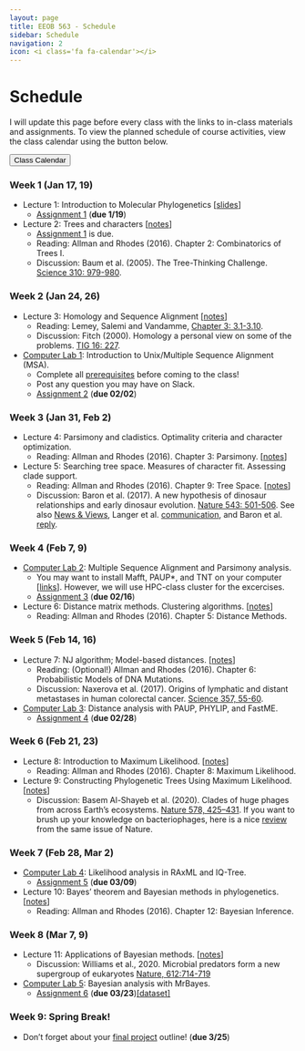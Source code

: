 ```yaml
---
layout: page
title: EEOB 563 - Schedule
sidebar: Schedule
navigation: 2
icon: <i class='fa fa-calendar'></i>
---
```


# Schedule

I will update this page before every class with the links to in-class materials and assignments.
To view the planned schedule of course activities, view the class calendar using the button below.

<a href="https://docs.google.com/spreadsheets/d/1okuP20eZHE3TKdtxlqVbEp3xEcYB6wGZh_O1muiiXb0/edit?usp=sharing"><button type="button" class="btn btn-primary">Class Calendar</button></a>

### Week 1 (Jan 17, 19)
* Lecture 1: Introduction to Molecular Phylogenetics [[slides](https://isu-molphyl.github.io/EEOB563-Spring2023/lecture_notes/00_Introduction.pdf)]
	* [Assignment 1](./assignments.md) (**due 1/19**)
* Lecture 2: Trees and characters [[notes](https://isu-molphyl.github.io/EEOB563-Spring2023/lecture_notes/01-phylogenetic_trees.pdf)]
    * [Assignment 1](./assignments.md) is due.
    * Reading: Allman and Rhodes (2016).  Chapter 2: Combinatorics of Trees I.  
    * Discussion: Baum et al. (2005). The Tree-Thinking Challenge.  [Science 310: 979-980](http://science.sciencemag.org/content/310/5750/979.full.pdf).  

### Week 2 (Jan 24, 26)
* Lecture 3: Homology and Sequence Alignment [[notes](https://isu-molphyl.github.io/EEOB563-Spring2023/lecture_notes/02-homology_and_msa.pdf)]
    * Reading: Lemey, Salemi and Vandamme, [Chapter 3: 3.1-3.10](./chapter3.pdf).  
    * Discussion: Fitch (2000). Homology a personal view on some of the problems. [TIG 16: 227](https://doi.org/10.1016/S0168-9525(00)02005-9).
* [Computer Lab 1](https://isu-molphyl.github.io/EEOB563/computer_labs/lab1): Introduction to Unix/Multiple Sequence Alignment (MSA).
    * Complete all [prerequisites](https://isu-molphyl.github.io/EEOB563/computer_labs/lab1) before coming to the class!
    * Post any question you may have on Slack.
    * [Assignment 2](https://isu-molphyl.github.io/EEOB563-Spring2023/assignments/assignment2.pdf) (**due 02/02**)

### Week 3 (Jan 31, Feb 2)
* Lecture 4: Parsimony and cladistics. Optimality criteria and character optimization.  
    * Reading:  Allman and Rhodes (2016).  Chapter 3: Parsimony. [[notes](https://isu-molphyl.github.io/EEOB563-Spring2023/lecture_notes/03_Maximum_parsimony.pdf)]
* Lecture 5: Searching tree space. Measures of character fit. Assessing clade support.  
    * Reading: Allman and Rhodes (2016).  Chapter 9: Tree Space. [[notes](https://isu-molphyl.github.io/EEOB563-Spring2023/lecture_notes/03_Maximum_parsimony.pdf)]
    * Discussion: Baron et al. (2017). A new hypothesis of dinosaur relationships and early dinosaur evolution. [Nature 543: 501-506](https://www.nature.com/articles/nature21700).
    See also [News & Views](https://www.nature.com/articles/543494a), Langer et al. [communication](https://www.nature.com/articles/nature24011), and Baron et al. [reply](https://www.nature.com/articles/nature24012).

### Week 4 (Feb 7, 9)
* [Computer Lab 2](https://isu-molphyl.github.io/EEOB563/computer_labs/lab2): Multiple Sequence Alignment and Parsimony analysis.
    * You may want to install Mafft, PAUP\*, and TNT on your computer [[links](https://isu-molphyl.github.io/EEOB563/links)]. However, we will use HPC-class cluster for the excercises.
    * [Assignment 3](https://isu-molphyl.github.io/EEOB563-Spring2023/assignments/assignment3.pdf) (**due 02/16**)
* Lecture 6: Distance matrix methods. Clustering algorithms. [[notes](https://isu-molphyl.github.io/EEOB563-Spring2023/lecture_notes/04_Distance_methods.pdf)]
    * Reading: Allman and Rhodes (2016).  Chapter 5: Distance Methods.

### Week 5 (Feb 14, 16)  
* Lecture 7: NJ algorithm; Model-based distances. [[notes](https://isu-molphyl.github.io/EEOB563-Spring2023/lecture_notes/04_Distance_methods.pdf)]
    * Reading: (Optional!) Allman and Rhodes (2016).  Chapter 6: Probabilistic Models of DNA Mutations.
    * Discussion: Naxerova et al. (2017). Origins of lymphatic and distant metastases in human colorectal cancer. [Science 357, 55-60](http://science.sciencemag.org/content/357/6346/55).
* [Computer Lab 3](https://isu-molphyl.github.io/EEOB563/computer_labs/lab3): Distance analysis with PAUP, PHYLIP, and FastME.  
    * [Assignment 4](https://isu-molphyl.github.io/EEOB563-Spring2023/assignments/assignment4.pdf) (**due 02/28**)

### Week 6 (Feb 21, 23)
* Lecture 8: Introduction to Maximum Likelihood. [[notes](https://isu-molphyl.github.io/EEOB563-Spring2023/lecture_notes/05_Maximum_likelihood.pdf)]
    * Reading: Allman and Rhodes (2016).  Chapter 8: Maximum Likelihood.
* Lecture 9: Constructing Phylogenetic Trees Using Maximum Likelihood. [[notes](https://isu-molphyl.github.io/EEOB563-Spring2023/lecture_notes/05_Maximum_likelihood.pdf)]
    * Discussion: Basem Al-Shayeb et al. (2020). Clades of huge phages from across Earth’s ecosystems. [Nature 578, 425–431](https://doi.org/10.1038/s41586-020-2007-4).
    If you want to brush up your knowledge on bacteriophages, here is a nice [review](https://doi.org/10.1038/s41586-019-1894-8) from the same issue of Nature.

### Week 7 (Feb 28, Mar 2)
* [Computer Lab 4](https://isu-molphyl.github.io/EEOB563/computer_labs/lab4): Likelihood analysis in RAxML and IQ-Tree.
    * [Assignment 5](https://isu-molphyl.github.io/EEOB563-Spring2023/assignments/assignment5.pdf) (**due 03/09**)
* Lecture 10: Bayes’ theorem and Bayesian methods in phylogenetics. [[notes](https://isu-molphyl.github.io/EEOB563-Spring2023/lecture_notes/06_Bayesian_phylogenetics.pdf)]
    * Reading: Allman and Rhodes (2016).  Chapter 12: Bayesian Inference.

### Week 8 (Mar 7, 9)
* Lecture 11: Applications of Bayesian methods. [[notes](https://isu-molphyl.github.io/EEOB563-Spring2023/lecture_notes/06_Bayesian_phylogenetics.pdf)]
    * Discussion: Williams et al., 2020. Microbial predators form a new supergroup of eukaryotes [Nature, 612:714-719](https://doi.org/10.1038/s41586-022-05511-5)
* [Computer Lab 5](https://isu-molphyl.github.io/EEOB563-Spring2023/computer_labs/lab5): Bayesian analysis with MrBayes.
     * [Assignment 6](https://isu-molphyl.github.io/EEOB563-Spring2023/assignments/assignment6.pdf) (**due 03/23**)[[dataset]](https://isu-molphyl.github.io/EEOB563-Spring2023/assignments/hiv.nxs)

### Week 9: Spring Break!
* Don’t forget about your [final project](./final_project.md) outline! (**due 3/25**)

<!--
#### &#10071; Midterm exam &#10071;
- Exam will open on Mar 18, after the class. Will cover weeks 1-7
- Exam will close on Mar 23 before the class.
- You will have one 3hr window to complete the exam.


### Week 10 (Mar 23, 25)
* [Computer Lab 5](https://isu-molphyl.github.io/EEOB563-Spring2023/computer_labs/lab5): Bayesian analysis with MrBayes.
     * [Assignment 6](https://isu-molphyl.github.io/EEOB563-Spring2023/assignments/assignment6.pdf) (**due 04/01**)[[dataset]](https://isu-molphyl.github.io/EEOB563-Spring2023/assignments/hiv.nxs)
* Lecture 12: Model selection and model averaging in Likelihood and Bayesian methods [[notes](https://isu-molphyl.github.io/EEOB563-Spring2023/lecture_notes/07_Model_use.pdf)].
    * Reading: Posada & Buckley (2004).  Model Selection and Model Averaging in
		Phylogenetics: Advantages of Akaike Information Criterion and Bayesian
		Approaches Over Likelihood Ratio Tests.
    [Systematic Biology 53: 793–808](https://doi.org/10.1080/10635150490522304).  
			* Alternative (simpler) reading: Kelchner & Thomas (2007). Model use in phylogenetics: nine key questions. [TREE 22: 87-94](https://doi.org/10.1016/j.tree.2006.10.004)
    * Discussion: Abadi et al. 2019. Model selection may not be a mandatory step for
    phylogeny reconstruction. [Nature Communications 10:934](https://doi.org/10.1038/s41467-019-08822-w)  
			* There is a critique in [BioRxiv](https://doi.org/10.1101/849018) if you are interested.  
    	* Remember to post at least one comment question in the reading-discussion channel on Slack!  

### Week 10 (Mar 30, Apr 1)
* Lecture 13: Neutral and adaptive protein evolution [[notes](https://isu-molphyl.github.io/EEOB563-Spring2023/lecture_notes/08_Molecular_evolution.pdf)].
    * Reading: Bielawski and Yang (2000). Statistical methods for detecting molecular adaptation.  [TREE 15(12): 496-503](http://www.cell.com/trends/ecology-evolution/abstract/S0169-5347(00)01994-7).
    * For additional details and examples, read (optional): Yang 2019. Adaptive Molecular Evolution. In. Balding et al. (Eds). [Handbook of Statistical Genomics, 4ed.](https://doi.org/10.1002/9781119487845.ch13).  
    * Discussion: Tenaillon et al. (2016). Tempo and mode of genome evolution in a 50,000-generation experiment. [Nature 536: 165-170](https://www.nature.com/articles/nature18959).  
    * Remember to post a question/comment in the reading-discussion channel on Slack!  
* [Computer Lab 6](https://isu-molphyl.github.io/EEOB563/computer_labs/lab6): Hypotheses testing with PAML.

### Week 11 (Apr 6, 8)
* Lecture 14: Gene trees and species trees [[notes](https://isu-molphyl.github.io/EEOB563-Spring2023/lecture_notes/09_Gene_species_trees.pdf)].  
    * Reading: Maddison (1997). Gene Trees in Species Trees. [Systematic Biology 46: 523–536](https://doi.org/10.1093/sysbio/46.3.523).  
    * Discussion: Gatesy and Springer (2014). Phylogenetic analysis at deep timescales:
    Unreliable gene trees, bypassed hidden support, and the coalescence/concatalescence conundrum.
    [Molecular Phylogenetics and Evolution 80: 231-266](https://doi.org/10.1016/j.ympev.2014.08.013)  
* Lecture 15: Phylogenomics and the tree of life  [[notes](https://isu-molphyl.github.io/EEOB563-Spring2023/lecture_notes/10_Phylogenomics.pdf)].  
		* Reading: Young and Gillung (2020). Phylogenomics – principles, opportunities and pitfalls of big-data phylogenetics. [Systematic Entomology 45: 225–247](https://doi.org/10.1111/syen.12406)  
    * Discussion: Simion et al. (2023). To What Extent Current Limits of Phylogenomics Can Be Overcome?.
		In Scornavacca et al., editors, [Phylogenetics in the Genomic Era, chapter No. 2.1, pp.  2.1:1–2.1:34](https://hal.archives-ouvertes.fr/hal-02535366/document).    

### Week 12 (Apr 13, 15)
* [Computer Lab 7](https://isu-molphyl.github.io/EEOB563/computer_labs/lab7): Phylogenomics.
* Lecture 16: Ancestral State Reconstruction [[notes](https://isu-molphyl.github.io/EEOB563-Spring2023/lecture_notes/11_Ancestral_reconstruction.pdf)].
    * Reading: Joy et al. 2016. Ancestral reconstruction. [PLoS Comput. Biol. 12(7): e1004763](https://doi.org/10.1371/journal.pcbi.1004763)
    * Discussion: Crisp and Cook (2005). Do early branching lineages signify ancestral traits? [Trends Ecol. Evol. 20:122-128](https://doi.org/10.1016/j.tree.2004.11.010)
    *  &#10071; Final project draft due:  &#10071; share your GitHub/GitLab address with two assigned reviewers.  Perform the kind of positive, constructive review you would like to get on your own draft.  Prepare your reviews by 4/22.  

### Week 13 (Apr 20, 22)
* Lecture 17: Phylogenetic comparative methods [[notes](https://isu-molphyl.github.io/EEOB563-Spring2023/lecture_notes/12_Phylogenetic_comparative_methods)].
    * Reading: Uyeda et al. 2018. Rethinking phylogenetic comparative methods. [Systematic Biology 67: 1091–1109](https://doi.org/10.1093/sysbio/syy031)
    * Discussion: Watts et al. 2016. Ritual human sacrifice promoted and sustained the evolution of stratified societies. [Nature 532: 228-231](https://www.nature.com/articles/nature17159).
* [Computer Lab 8](https://isu-molphyl.github.io/EEOB563/computer_labs/lab8): BayesTraits.
    * Introductory reading: Pagel and Meade (2006).  Bayesian Analysis of Correlated Evolution of Discrete Characters by  Reversible-Jump Markov Chain Monte Carlo.  [Am. Nat. 167:808-825](https://doi.org/10.1086/503444).

Add: https://ecoevorxiv.org/ytm5x/ (Phylogenetic Comparative Methods: A User’s Guide for Paleontologists
)

### Week 14 (Apr 27, 29)

* Lecture 18: Timing the evolutionary events [[notes](https://isu-molphyl.github.io/EEOB563-Spring2023/lecture_notes/13_Molecular_clocks.pdf)].
    * Reading: Bromham et al. (2018). Bayesian molecular dating: opening up the black box. [Biological Reviews, 93: 1165-1191](https://doi.org/10.1111/brv.12390)
    * Discussion: Worobey (2008). Direct evidence of extensive diversity of HIV-1 in Kinshasa by 1960.
    [Nature 455: 661–664](https://doi.org/10.1038/nature07390). A cool paper that involves molecular clock analyses and paleovirology.
      * Remember to post at least one comment/question on either paper in the reading-discussion channel on Slack and answer/comment on another post.

#### &#10071; The final project report is due by the end of the day on Tuesday! &#10071;

### Final presentations [[Scoring rubric](./scoring_rubric.pdf)]
* 04/29/21 9-10:50am  
		- Audrey McCombs  
		- Cameron Vannoy + Kaitlyn Barnes + Rachel Rompala
		- Zerui Zhang  
		- Mudith Ekanayake  
		- Mihir Kharate  
		- Kavi Raj Acharya  

### Week 15 (May 3)  

* 05/03/21 8-10am  
		- Jaspreet Rishi  
		- Ceren Ordas  
		- Yawei Li  
		- Bruno do Rosario Petrucci  
		- Ann Murithi  




    * Reading (optional): Soul and Wright 2020. Phylogenetic Comparative Methods: A User’s Guide for Paleontologists. [EcoEvoRxiv Preprints](10.32942/osf.io/ytm5x)


### Week 14 (Apr 27, 29) -- COVID-19 edition
* Topic 17: Phylogenomics and the tree of life [[notes](https://isu-molphyl.github.io/EEOB563-Spring2018/lecture_notes/04_10_18.pdf)].
    * In lieu of the lecture, read: Delsuc et al. 2005.  Phylogenomics and the reconstruction of the tree of life.  [Nature Reviews Genetics.  6: 361-375](https://www.nature.com/articles/nrg1603). (This is old now, but rather classical).
    * Discussion: Simion et al. (2017). A Large and Consistent Phylogenomic Dataset Supports Sponges as the Sister Group to All Other Animals. [Current biology 2: 958-967](https://www.sciencedirect.com/science/article/pii/S0960982217301999).
* Phylogenomics and the tree of life  [[notes](https://isu-molphyl.github.io/EEOB563-Spring2018/lecture_notes/04_10_18.pdf)].
    * In lieu of the lecture, read: Simion et al. (2023). To What Extent Current Limits of Phylogenomics Can Be Overcome?.
    In Scornavacca et al., editors, [Phylogenetics in the Genomic Era, chapter No. 2.1, pp. 2.1:1–2.1:34](https://hal.archives-ouvertes.fr/hal-02535366/document).
    * Discussion (again): Simion et al. (2017). A Large and Consistent Phylogenomic Dataset Supports Sponges as the Sister Group to All Other Animals. [Current biology 2: 958-967](https://www.sciencedirect.com/science/article/pii/S0960982217301999).

		### Week 14 (April 27, 29)
		* Student presentations


* **Revised final project due on 4/28 at 11:59pm (commit to GitHub and email me the link)**

### Final Presentations [[Scoring rubric](./scoring_rubric.pdf)]:
* 04/30: 9:00-10:50am
  * Elizabeth
  * Lauren  
  * Jing
  * Jermaine
  * Zakayo
* 05/02: 9:00-10:50am
  * Shofi
  * Jade
  * Amruta
  * Jordan
  * Dennis
* 05/07: 8:00-9:30am
  * Katelyn
  * Devin
  * Christian
  * Zachary

### Week 11 (Mar 24, 26) -- Coronavirus edition
* Lecture 12: Model selection and model averaging in Likelihood and Bayesian methods.
    * Reading and Discussion: Posada and Buckley 2004.  Model selection and model averaging in phylogenetics:
    advantages of Akaike Information Criterion and Bayesian Approaches over Likelihood Ratio tests. [Systematic Biology, 53:793?808](https://academic.oup.com/sysbio/article/53/5/793/2842928).


* Midterm exam review and [final project](./final_project.md) discussion
    * Be ready to present your final project outline.  Include hypotheses, data, and proposed methods for the project. In addition, create a GitHub/GitLab repository for the final project and send me the
link.

* [Computer Lab 5](https://isu-molphyl.github.io/EEOB563/computer_labs/lab5): Bayesian analysis with MrBayes.
  * [Assignment 6](https://isu-molphyl.github.io/EEOB563-Spring2023/assignments/assignment6.pdf) (**due 04/04**) [[dataset]](https://isu-molphyl.github.io/EEOB563-Spring2023/assignments/hiv.nxs)


Lecture 13 (ha!): Gene trees and species trees.
    * Reading: Allman and Rhodes (2016).  Chapter 13: Gene trees and species trees
    * Discussion: Copetti et al. 2017. Extensive gene tree discordance and hemiplasy shaped the genomes of North American columnar cacti. [Proc Natl Acad Sci U S A: 114: 12003-12008](http://www.pnas.org/   
content/114/45/12003.full).

### Week 12
* Lecture 14: Neutral and adaptive protein evolution [[notes](https://isu-molphyl.github.io/EEOB563-Spring2023/lecture_notes/08_Molecular_evolution.pdf)].
    * Reading: Bielawski and Yang (2000). Statistical methods for detecting molecular adaptation.  [TREE 15(12): 496-503](http://www.cell.com/trends/ecology-evolution/abstract/S0169-5347(00)01994-7).
    * Discussion (leaders _Jade and Zachary_):  Tenaillon et al. (2016). Tempo and mode of genome evolution in a 50,000-generation experiment. [Nature 536: 165-170](https://www.nature.com/articles/         
nature18959).

* [Computer Lab 6](https://isu-molphyl.github.io/EEOB563/computer_labs/lab6): Hypotheses testing with PAML.

### Week 13
* Lecture 15: Timing the evolutionary events [[notes](https://isu-molphyl.github.io/EEOB563-Spring2018/lecture_notes/04_03_18.pdf)].
    * Reading: Sauquet (2013). A practical guide to molecular dating. [C. R. Palevol 12. 355?367](https://www.sciencedirect.com/science/article/pii/S1631068313001097)
    * Discussion: Worobey et al. (2016). 1970s and ?Patient 0? {HIV}-1 genomes illuminate early {HIV}/{AIDS} history in North America. [Nature 539: 98-101](https://www.nature.com/articles/nature19827).

* [Computer Lab 7](https://isu-molphyl.github.io/EEOB563/computer_labs/lab7): Taming the BEAST.

### Week 14

* [Computer Lab 8](https://isu-molphyl.github.io/EEOB563/computer_labs/lab8): BayesTraits.
    * Reading (again): Pagel and Meade (2006).  Bayesian Analysis of Correlated Evolution of Discrete Characters by  Reversible-Jump Markov Chain Monte Carlo.  Am. Nat. 167:808-825.
    * **Final project draft due:** share your GitHub/GitLab address with two assigned reviewers.  Perform the kind of positive, constructive review you would like to get on your own draft.  Prepare your    
reviews by 4/23.  

### Week 15 (Current and Last!)
* Lecture 17: Phylogenomics and the tree of life [[notes](https://isu-molphyl.github.io/EEOB563-Spring2018/lecture_notes/04_10_18.pdf)].
    * Reading: Delsuc et al. 2005.  Phylogenomics and the reconstruction of the tree of life.  [Nature Reviews Genetics.  6: 361-375](https://www.nature.com/articles/nrg1603).
    * Discussion: Simion et al. (2017). A Large and Consistent Phylogenomic Dataset Supports Sponges as the Sister Group to All Other Animals. [Current biology 2: 958-967](https://www.sciencedirect.com/    
science/article/pii/S0960982217301999).

* Lecture 18: Signal vs. noise in phylogenetic reconstruction [[notes](https://isu-molphyl.github.io/EEOB563-Spring2018/lecture_notes/04_10_18.pdf)].
    * Discussion: Philippe et al. 2017. Pitfalls in supermatrix phylogenomics. [European Journal of Taxonomy 283: 1-25](http://www.europeanjournaloftaxonomy.eu/index.php/ejt/article/view/407).


* **Revised final project due on 4/28 at 11:59pm (commit to GitHub and email me the link)**

--->
